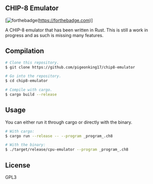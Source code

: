 ## CHIP-8 Emulator

[![forthebadge](https://forthebadge.com/images/badges/made-with-rust.svg])(https://forthebadge.com)]

A CHIP-8 emulator that has been written in Rust. This is still a work in progress and as such is missing many features.

## Compilation

```bash
# Clone this repository.
$ git clone https://github.com/pigeonking17/chip8-emulator

# Go into the repository.
$ cd chip8-emulator

# Compile with cargo.
$ cargo build --release
```

## Usage

You can either run it through cargo or directly with the binary.

```bash
# With cargo:
$ cargo run --release -- --program _program_.ch8

# With the binary:
$ ./target/release/cpu-emulator --program _program_.ch8
```

## License
GPL3
